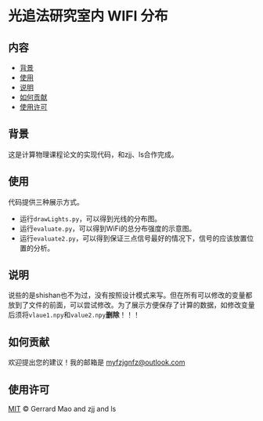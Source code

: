 # 光追法研究室内 WIFI 分布

## 内容

- [背景](#背景)
- [使用](#使用)
- [说明](#说明)
- [如何贡献](#如何贡献)
- [使用许可](#使用许可)


## 背景
这是计算物理课程论文的实现代码，和zjj、ls合作完成。

## 使用

代码提供三种展示方式。
- 运行`drawLights.py`，可以得到光线的分布图。
- 运行`evaluate.py`，可以得到WiFi的总分布强度的示意图。
- 运行`evaluate2.py`，可以得到保证三点信号最好的情况下，信号的应该放置位置的分析。

## 说明

说些的是shishan也不为过，没有按照设计模式来写。但在所有可以修改的变量都放到了文件的前面，可以尝试修改。为了展示方便保存了计算的数据，如修改变量后须将`vlaue1.npy`和`value2.npy`**删除**！！！ 


## 如何贡献

欢迎提出您的建议！我的邮箱是 myfzjgnfz@outlook.com


## 使用许可

[MIT](LICENSE) © Gerrard Mao and zjj and ls


